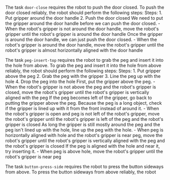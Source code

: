 

The task `door-close` requires the robot to push the door closed.
To push the door closed reliably, the robot should perform the following steps:
    Steps:  1. Put gripper around the door handle  2. Push the door closed
    We need to put the gripper around the door handle before we can push the door closed.
    - When the robot's gripper is not around the door handle, move the robot's gripper until the robot's gripper is around the door handle
    Once the gripper is around the door handle, we can just push the door closed.
    - When the robot's gripper is around the door handle, move the robot's gripper until the robot's gripper is almost horizontally aligned with the door handle

The task `peg-insert-top` requires the robot to grab the peg and insert it into the hole from above.
To grab the peg and insert it into the hole from above reliably, the robot should perform the following steps:
    Steps:  1. Put gripper above the peg  2. Grab the peg with the gripper  3. Line the peg up with the hole  4. Drop the peg into the hole
    First, put the gripper above the peg.
    - When the robot's gripper is not above the peg and the robot's gripper is closed, move the robot's gripper until the robot's gripper is vertically aligned with the peg
    If the peg becomes left of the gripper, go back to putting the gripper above the peg. Because the peg is a long object, check if the gripper is lined up with it from the front instead of around it.
    - When the robot's gripper is open and peg is not left of the robot's gripper, move the robot's gripper until the robot's gripper is left of the peg and the robot's gripper is closed
    As long the gripper is still mostly around the peg and the peg isn't lined up with the hole, line up the peg with the hole.
    - When peg is horizontally aligned with hole and the robot's gripper is near peg, move the robot's gripper until the robot's gripper is vertically aligned with the peg and the robot's gripper is closed
    If the peg is aligned with the hole and near it, try inserting it.
    - When peg is above hole, move the robot's gripper until the robot's gripper is near peg

The task `button-press-side` requires the robot to press the button sideways from above.
To press the button sideways from above reliably, the robot
